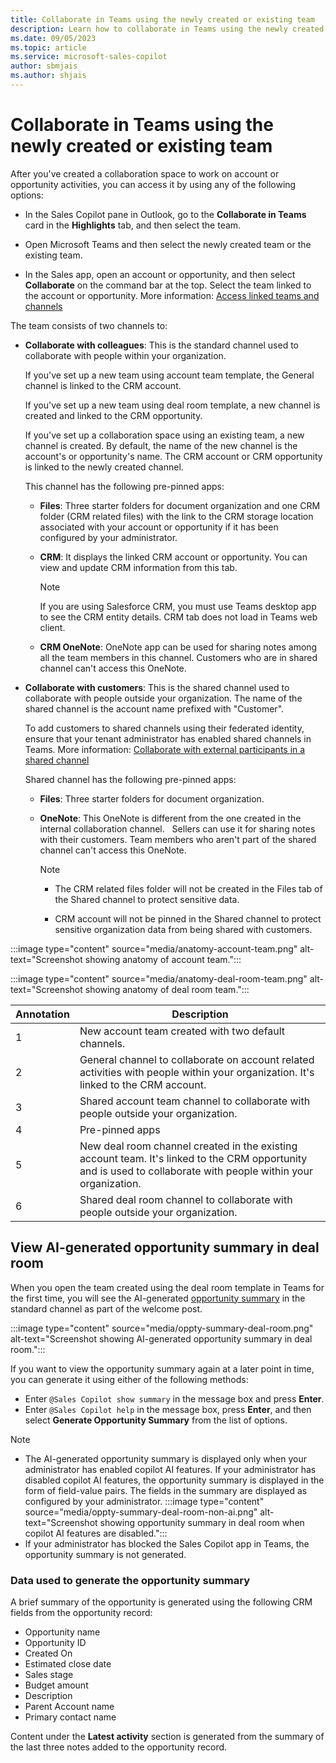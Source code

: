 ```yaml
---
title: Collaborate in Teams using the newly created or existing team
description: Learn how to collaborate in Teams using the newly created or existing team.
ms.date: 09/05/2023
ms.topic: article
ms.service: microsoft-sales-copilot
author: sbmjais
ms.author: shjais 
---
```


# Collaborate in Teams using the newly created or existing team

After you've created a collaboration space to work on account or opportunity activities, you can access it by using any of the following options:

- In the Sales Copilot pane in Outlook, go to the **Collaborate in Teams** card in the **Highlights** tab, and then select the team.

- Open Microsoft Teams and then select the newly created team or the existing team.

- In the Sales app, open an account or opportunity, and then select **Collaborate** on the command bar at the top. Select the team linked to the account or opportunity. More information: [Access linked teams and channels](access-linked-teams-channels.md)

The team consists of two channels to:

- **Collaborate with colleagues**: This is the standard channel used to collaborate with people within your organization.

    If you've set up a new team using account team template, the General channel is linked to the CRM account.

    If you've set up a new team using deal room template, a new channel is created and linked to the CRM opportunity.

    If you've set up a collaboration space using an existing team, a new channel is created. By default, the name of the new channel is the account's or opportunity's name. The CRM account or CRM opportunity is linked to the newly created channel.

    This channel has the following pre-pinned apps:

    - **Files**: Three starter folders for document organization and one CRM folder (CRM related files) with the link to the CRM storage location associated with your account or opportunity if it has been configured by your administrator.

    - **CRM**: It displays the linked CRM account or opportunity. You can view and update CRM information from this tab.

        > [!NOTE]
        > If you are using Salesforce CRM, you must use Teams desktop app to see the CRM entity details. CRM tab does not load in Teams web client.

    - **CRM OneNote**: OneNote app can be used for sharing notes among all the team members in this channel. Customers who are in shared channel can't access this OneNote.

- **Collaborate with customers**: This is the shared channel used to collaborate with people outside your organization. The name of the shared channel is the account name prefixed with "Customer".

    To add customers to shared channels using their federated identity, ensure that your tenant administrator has enabled shared channels in Teams. More information: [Collaborate with external participants in a shared channel](/microsoft-365/solutions/collaborate-teams-direct-connect?view=o365-worldwide&preserve-view=true)

    Shared channel has the following pre-pinned apps:

    - **Files**: Three starter folders for document organization.

    - **OneNote**: This OneNote is different from the one created in the internal collaboration channel.   Sellers can use it for sharing notes with their customers. Team members who aren't part of the shared channel can't access this OneNote.

        > [!NOTE]
        >
        > - The CRM related files folder will not be created in the Files tab of the Shared channel to protect sensitive data.
        >
        > - CRM account will not be pinned in the Shared channel to protect sensitive organization data from being shared with customers.

:::image type="content" source="media/anatomy-account-team.png" alt-text="Screenshot showing anatomy of account team.":::

:::image type="content" source="media/anatomy-deal-room-team.png" alt-text="Screenshot showing anatomy of deal room team.":::

| Annotation | Description |
|------------|-------------|
| 1          | New account team created with two default channels.    |
| 2          | General channel to collaborate on account related activities with people within your organization. It's linked to the CRM account. |
| 3          | Shared account team channel to collaborate with people outside your organization.  |
| 4          | Pre-pinned apps  |
| 5          | New deal room channel created in the existing account team. It's linked to the CRM opportunity and is used to collaborate with people within your organization. |
| 6          | Shared deal room channel to collaborate with people outside your organization. |

## View AI-generated opportunity summary in deal room

When you open the team created using the deal room template in Teams for the first time, you will see the AI-generated [opportunity summary](view-opportunity-summary.md) in the standard channel as part of the welcome post. 

:::image type="content" source="media/oppty-summary-deal-room.png" alt-text="Screenshot showing AI-generated opportunity summary in deal room.":::

If you want to view the opportunity summary again at a later point in time, you can generate it using either of the following methods:
- Enter `@Sales Copilot show summary` in the message box and press **Enter**.
- Enter `@Sales Copilot help` in the message box, press **Enter**, and then select **Generate Opportunity Summary** from the list of options.

> [!NOTE]
> - The AI-generated opportunity summary is displayed only when your administrator has enabled copilot AI features. If your administrator has disabled copilot AI features, the opportunity summary is displayed in the form of field-value pairs. The fields in the summary are displayed as configured by your administrator.
> :::image type="content" source="media/oppty-summary-deal-room-non-ai.png" alt-text="Screenshot showing opportunity summary in deal room when copilot AI features are disabled.":::
> - If your administrator has blocked the Sales Copilot app in Teams, the opportunity summary is not generated.

### Data used to generate the opportunity summary  

A brief summary of the opportunity is generated using the following CRM fields from the opportunity record:
- Opportunity name
- Opportunity ID
- Created On
- Estimated close date
- Sales stage
- Budget amount
- Description
- Parent Account name
- Primary contact name

Content under the **Latest activity** section is generated from the summary of the last three notes added to the opportunity record.
